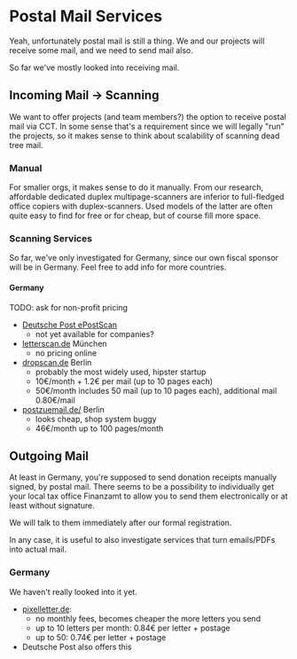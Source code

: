 # Postal Mail Services

Yeah, unfortunately  postal mail is still a thing. We and our projects
will receive some mail, and we need to send mail also.

So far we've mostly looked into receiving mail.

## Incoming Mail -> Scanning 

We want to offer projects (and team members?) the option to receive 
postal mail via CCT. In some sense that's a requirement since we will 
legally "run" the projects, so it makes sense to think about scalability 
of scanning dead tree mail.

### Manual

For smaller orgs, it makes sense to do it manually. From our research,
affordable dedicated duplex multipage-scanners are inferior to 
full-fledged office copiers with duplex-scanners. Used models of the 
latter are often quite easy to find for free or for cheap, but of course 
fill more space.

### Scanning Services

So far, we've only investigated for Germany, since our own
fiscal sponsor will be in Germany. Feel free to add info for
more countries.

#### Germany

TODO: ask for non-profit pricing

- [Deutsche Post ePostScan](https://www.epost.de/privatkunden/brief-und-fax/taegliche-post-online-empfangen.html)
    * not yet available for companies?
- [letterscan.de](http://www.letterscan.de/) München
    * no pricing online
- [dropscan.de](https://www.dropscan.de/preise-gewerblich) Berlin
    * probably the most widely used, hipster startup
    * 10€/month + 1.2€ per mail (up to 10 pages each)
    * 50€/month includes 50 mail (up to 10 pages each), additional mail 0.80€/mail
- [postzuemail.de/](http://www.postzuemail.de/) Berlin
    * looks cheap, shop system buggy
    * 46€/month up to 100 pages/month 

## Outgoing Mail

At least in Germany, you're supposed to send donation
receipts manually signed, by postal mail. There seems to be a 
possibility to individually get your local tax office Finanzamt 
to allow you to send them electronically or at least without 
signature.

We will talk to them immediately after our formal registration.

In any case, it is useful to also investigate services
that turn emails/PDFs into actual mail.

### Germany

We haven't really looked into it yet.

- [pixelletter.de](http://pixelletter.de/): 
    * no monthly fees, becomes cheaper the more letters you send
    * up to 10 letters per month: 0.84€ per letter + postage
    * up to 50: 0.74€ per letter + postage
- Deutsche Post also offers this
